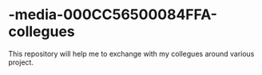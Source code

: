 # -media-000CC56500084FFA-collegues
This repository will help me to exchange with my collegues around various project.
